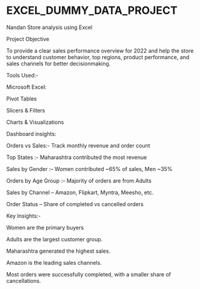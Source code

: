 # EXCEL_DUMMY_DATA_PROJECT
Nandan Store analysis using Excel

Project Objective

To provide a clear sales performance overview for 2022 and help the store to understand customer behavior, top regions, product performance, and sales channels for better decisionmaking.


Tools Used:-

Microsoft Excel:

Pivot Tables

Slicers & Filters

Charts & Visualizations


Dashboard insights:

Orders vs Sales:- Track monthly revenue and order count

Top States :- Maharashtra contributed the most revenue

Sales by Gender :– Women contributed ~65% of sales, Men ~35%

Orders by Age Group :– Majority of orders are from Adults 

Sales by Channel – Amazon, Flipkart, Myntra, Meesho, etc.

Order Status – Share of completed vs cancelled orders


Key Insights:-

Women are the primary buyers

Adults are the largest customer group.

Maharashtra generated the highest sales.

Amazon is the leading sales channels.

Most orders were successfully completed, with a smaller share of cancellations.







